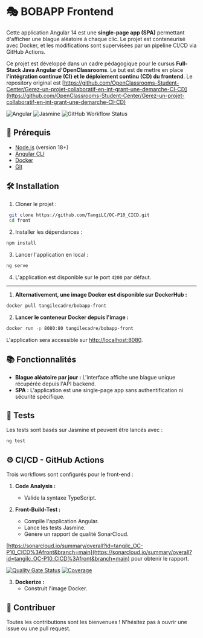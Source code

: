 # 🎭 BOBAPP Frontend

Cette application Angular 14 est une **single-page app (SPA)** permettant d'afficher une blague aléatoire à chaque clic. Le projet est conteneurisé avec Docker, et les modifications sont supervisées par un pipeline CI/CD via GitHub Actions.

Ce projet est développé dans un cadre pédagogique pour le cursus **Full-Stack Java Angular d'OpenClassrooms**. Le but est de mettre en place **l'intégration continue (CI) et le déploiement continu (CD) du frontend**.
Le repository original est [https://github.com/OpenClassrooms-Student-Center/Gerez-un-projet-collaboratif-en-int-grant-une-demarche-CI-CD](https://github.com/OpenClassrooms-Student-Center/Gerez-un-projet-collaboratif-en-int-grant-une-demarche-CI-CD)

![Angular](https://img.shields.io/badge/Angular-14-red?logo=angular&logoColor=red)
![Jasmine](https://img.shields.io/badge/Tested%20with-Jasmine-blue?logo=jasmine&logoColor=blue)
![GitHub Workflow Status](https://img.shields.io/github/actions/workflow/status/TangiLC/OC-P10_CICD/front-build-test.yml?branch=main)

## 🚀 Prérequis
- [Node.js](https://nodejs.org/en/download/) (version 18+)
- [Angular CLI](https://angular.io/cli)
- [Docker](https://www.docker.com/)
- [Git](https://git-scm.com/)

## 🛠️ Installation

1. Cloner le projet :
```bash
 git clone https://github.com/TangiLC/OC-P10_CICD.git
 cd front
```

2. Installer les dépendances :
```bash
npm install
```

3. Lancer l'application en local :
```bash
ng serve
```

4. L'application est disponible sur le port `4200` par défaut.

---

1. **Alternativement, une image Docker est disponible sur DockerHub :**
```bash
docker pull tangilecadre/bobapp-front
```

2. **Lancer le conteneur Docker depuis l'image :**
```bash
docker run -p 8080:80 tangilecadre/bobapp-front
```

L'application sera accessible sur [http://localhost:8080](http://localhost:8080).

## 📚 Fonctionnalités

- **Blague aléatoire par jour :** L'interface affiche une blague unique récupérée depuis l'API backend.
- **SPA :** L'application est une single-page app sans authentification ni sécurité spécifique.

## 🧪 Tests

Les tests sont basés sur Jasmine et peuvent être lancés avec :
```bash
ng test
```

## ⚙️ CI/CD - GitHub Actions

Trois workflows sont configurés pour le front-end :

1. **Code Analysis :**
   - Valide la syntaxe TypeScript.

2. **Front-Build-Test :**
   - Compile l'application Angular.
   - Lance les tests Jasmine.
   - Génère un rapport de qualité SonarCloud.

[https://sonarcloud.io/summary/overall?id=tangilc_OC-P10_CICD%3Afront&branch=main](https://sonarcloud.io/summary/overall?id=tangilc_OC-P10_CICD%3Afront&branch=main) pour obtenir le rapport.

[![Quality Gate Status](https://sonarcloud.io/api/project_badges/measure?project=tangilc_OC-P10_CICD:front&metric=alert_status)](https://sonarcloud.io/summary/new_code?id=tangilc_OC-P10_CICD:front)
[![Coverage](https://sonarcloud.io/api/project_badges/measure?project=tangilc_OC-P10_CICD:front&metric=coverage)](https://sonarcloud.io/summary/new_code?id=tangilc_OC-P10_CICD:front)

3. **Dockerize :**
   - Construit l'image Docker.

## 🤝 Contribuer

Toutes les contributions sont les bienvenues ! N'hésitez pas à ouvrir une issue ou une pull request.

